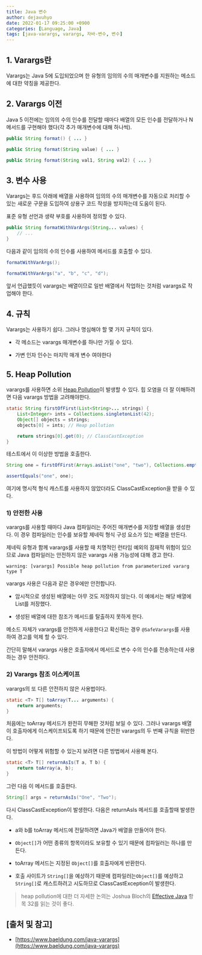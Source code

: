 ```yaml
---
title: Java 변수
author: dejavuhyo
date: 2022-01-17 09:25:00 +0900
categories: [Language, Java]
tags: [java-varargs, varargs, 자바-변수, 변수]
---
```


## 1. Varargs란
Varargs는 Java 5에 도입되었으며 한 유형의 임의의 수의 매개변수를 지원하는 메소드에 대한 약칭을 제공한다.

## 2. Varargs 이전
Java 5 이전에는 임의의 수의 인수를 전달할 때마다 배열의 모든 인수를 전달하거나 N 메서드를 구현해야 했다(각 추가 매개변수에 대해 하나씩).

```java
public String format() { ... }

public String format(String value) { ... }

public String format(String val1, String val2) { ... }
```

## 3. 변수 사용
Varargs는 후드 아래에 배열을 사용하여 임의의 수의 매개변수를 자동으로 처리할 수 있는 새로운 구문을 도입하여 상용구 코드 작성을 방지하는데 도움이 된다.

표준 유형 선언과 생략 부호를 사용하여 정의할 수 있다.

```java
public String formatWithVarArgs(String... values) {
    // ...
}
```

다음과 같이 임의의 수의 인수를 사용하여 메서드를 호출할 수 있다.

```java
formatWithVarArgs();

formatWithVarArgs("a", "b", "c", "d");
```

앞서 언급했듯이 varargs는 배열이므로 일반 배열에서 작업하는 것처럼 varargs로 작업해야 한다.

## 4. 규칙
Varargs는 사용하기 쉽다. 그러나 명심해야 할 몇 가지 규칙이 있다.

* 각 메소드는 varargs 매개변수를 하나만 가질 수 있다.

* 가변 인자 인수는 마지막 매개 변수 여야한다

## 5. Heap Pollution
varargs를 사용하면 소위 [Heap Pollution](https://en.wikipedia.org/wiki/Heap_pollution)이 발생할 수 있다. 힙 오염을 더 잘 이해하려면 다음 varargs 방법을 고려해야한다.

```java
static String firstOfFirst(List<String>... strings) {
    List<Integer> ints = Collections.singletonList(42);
    Object[] objects = strings;
    objects[0] = ints; // Heap pollution

    return strings[0].get(0); // ClassCastException
}
```

테스트에서 이 이상한 방법을 호출한다.

```java
String one = firstOfFirst(Arrays.asList("one", "two"), Collections.emptyList());

assertEquals("one", one);
```

여기에 명시적 형식 캐스트를 사용하지 않았더라도 ClassCastException을 받을 수 있다.

### 1) 안전한 사용
varargs를 사용할 때마다 Java 컴파일러는 주어진 매개변수를 저장할 배열을 생성한다. 이 경우 컴파일러는 인수를 보유할 제네릭 형식 구성 요소가 있는 배열을 만든다.

제네릭 유형과 함께 varargs를 사용할 때 치명적인 런타임 예외의 잠재적 위험이 있으므로 Java 컴파일러는 안전하지 않은 varargs 사용 가능성에 대해 경고 한다.

```text
warning: [varargs] Possible heap pollution from parameterized vararg type T
```

varargs 사용은 다음과 같은 경우에만 안전합니다.

* 암시적으로 생성된 배열에는 아무 것도 저장하지 않는다. 이 예에서는 해당 배열에 List<Integer>를 저장했다.

* 생성된 배열에 대한 참조가 메서드를 탈출하지 못하게 한다.

메소드 자체가 varargs를 안전하게 사용한다고 확신하는 경우 `@SafeVarargs`를 사용 하여 경고를 억제 할 수 있다.

간단히 말해서 varargs 사용은 호출자에서 메서드로 변수 수의 인수를 전송하는데 사용하는 경우 안전하다.

### 2) Varargs 참조 이스케이프
varargs의 또 다른 안전하지 않은 사용법이다.

```java
static <T> T[] toArray(T... arguments) {
    return arguments;
}
```

처음에는 toArray 메서드가 완전히 무해한 것처럼 보일 수 있다. 그러나 varargs 배열이 호출자에게 이스케이프되도록 하기 때문에 안전한 varargs의 두 번째 규칙을 위반한다.

이 방법이 어떻게 위험할 수 있는지 보려면 다른 방법에서 사용해 본다.

```java
static <T> T[] returnAsIs(T a, T b) {
    return toArray(a, b);
}
```

그런 다음 이 메서드를 호출한다.

```java
String[] args = returnAsIs("One", "Two");
```

다시 ClassCastException이 발생한다. 다음은 returnAsIs 메서드를 호출할때 발생한다.

* a와 b를 toArray 메서드에 전달하려면 Java가 배열을 만들어야 한다.

* `Object[]`가 어떤 종류의 항목이라도 보유할 수 있기 때문에 컴파일러는 하나를 만든다.

* toArray 메서드는 지정된 `Object[]`를 호출자에게 반환한다.

* 호출 사이트가 `String[]`을 예상하기 때문에 컴파일러는`Object[]`를 예상하고 `String[]`로 캐스트하려고 시도하므로 ClassCastException이 발생한다.

> heap pollution에 대한 더 자세한 논의는 Joshua Bloch의 [Effective Java](https://www.oreilly.com/library/view/effective-java/9780134686097/) 항목 32를 읽는 것이 좋다.

## [출처 및 참고]
* [https://www.baeldung.com/java-varargs](https://www.baeldung.com/java-varargs)
